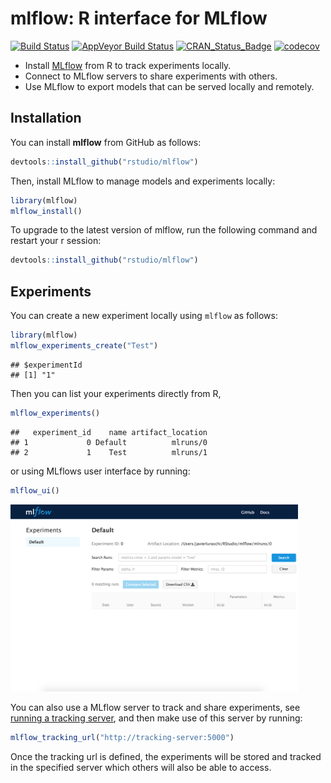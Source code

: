 mlflow: R interface for MLflow
================

[![Build
Status](https://travis-ci.org/rstudio/mlflow.svg?branch=master)](https://travis-ci.org/rstudio/mlflow)
[![AppVeyor Build
Status](https://ci.appveyor.com/api/projects/status/github/rstudio/mlflow?branch=master&svg=true)](https://ci.appveyor.com/project/JavierLuraschi/mlflow)
[![CRAN\_Status\_Badge](https://www.r-pkg.org/badges/version/mlflow)](https://cran.r-project.org/package=mlflow)
[![codecov](https://codecov.io/gh/rstudio/mlflow/branch/master/graph/badge.svg)](https://codecov.io/gh/rstudio/mlflow)

  - Install [MLflow](https://mlflow.org/) from R to track experiments
    locally.
  - Connect to MLflow servers to share experiments with others.
  - Use MLflow to export models that can be served locally and remotely.

## Installation

You can install **mlflow** from GitHub as follows:

``` r
devtools::install_github("rstudio/mlflow")
```

Then, install MLflow to manage models and experiments locally:

``` r
library(mlflow)
mlflow_install()
```

To upgrade to the latest version of mlflow, run the following command
and restart your r session:

``` r
devtools::install_github("rstudio/mlflow")
```

## Experiments

You can create a new experiment locally using `mlflow` as follows:

``` r
library(mlflow)
mlflow_experiments_create("Test")
```

    ## $experimentId
    ## [1] "1"

Then you can list your experiments directly from R,

``` r
mlflow_experiments()
```

    ##   experiment_id    name artifact_location
    ## 1             0 Default          mlruns/0
    ## 2             1    Test          mlruns/1

or using MLflows user interface by
running:

``` r
mlflow_ui()
```

<img src="tools/readme/mlflow-user-interface.png" class="screenshot" width=460 />

You can also use a MLflow server to track and share experiments, see
[running a tracking
server](https://www.mlflow.org/docs/latest/tracking.html#running-a-tracking-server),
and then make use of this server by running:

``` r
mlflow_tracking_url("http://tracking-server:5000")
```

Once the tracking url is defined, the experiments will be stored and
tracked in the specified server which others will also be able to
access.
